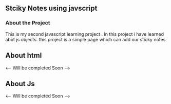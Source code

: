 ## Stciky Notes using javscript

### About the Project

This is my second javascript learning project . In this project i have learned abot js objects.
this project is a  simple page which can add our sticky notes

## About html

<-- Will be completed Soon -->

## About Js 

<-- Will be completed Soon -->